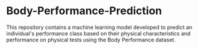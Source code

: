 # Body-Performance-Prediction
This repository contains a machine learning model developed to predict an individual's performance class based on their physical characteristics and performance on physical tests using the Body Performance dataset.
